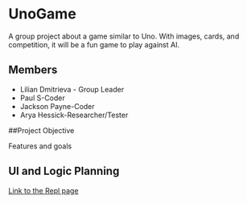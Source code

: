 # UnoGame
A group project about a game similar to Uno. With images, cards, and competition, it will be a fun game to play against AI.

## Members
* Lilian Dmitrieva - Group Leader
* Paul S-Coder
* Jackson Payne-Coder
* Arya Hessick-Researcher/Tester

##Project Objective

Features and goals

## UI and Logic Planning

[Link to the Repl page](https://replit.com/join/gnumiivyfg-9622884)
